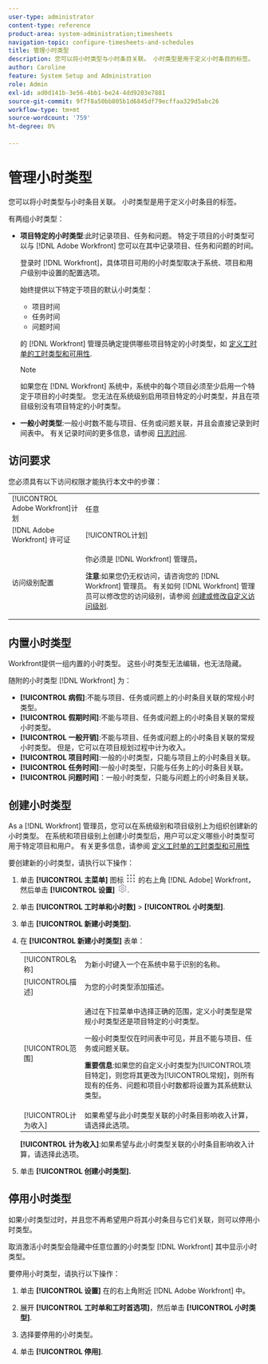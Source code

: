 ```yaml
---
user-type: administrator
content-type: reference
product-area: system-administration;timesheets
navigation-topic: configure-timesheets-and-schedules
title: 管理小时类型
description: 您可以将小时类型与小时条目关联。 小时类型是用于定义小时条目的标签。
author: Caroline
feature: System Setup and Administration
role: Admin
exl-id: ad0d141b-3e56-4bb1-be24-4dd9203e7881
source-git-commit: 9f7f8a50bb805b1d6845df79ecffaa329d5abc26
workflow-type: tm+mt
source-wordcount: '759'
ht-degree: 0%

---
```


# 管理小时类型

<!--DON'T DELETE, DRAFT OR HIDE THIS ARTICLE. IT IS LINKED TO THE PRODUCT, THROUGH THE CONTEXT SENSITIVE HELP LINKS. 
**Linked to Creating Billing Record-->

您可以将小时类型与小时条目关联。 小时类型是用于定义小时条目的标签。

有两组小时类型：

* **项目特定的小时类型**:此时记录项目、任务和问题。 特定于项目的小时类型可以与 [!DNL Adobe Workfront] 您可以在其中记录项目、任务和问题的时间。

   登录时 [!DNL Workfront]，具体项目可用的小时类型取决于系统、项目和用户级别中设置的配置选项。

   始终提供以下特定于项目的默认小时类型：

   * 项目时间
   * 任务时间
   * 问题时间

   的 [!DNL Workfront] 管理员确定提供哪些项目特定的小时类型，如 [定义工时单的工时类型和可用性](../../../timesheets/create-and-manage-timesheets/define-hour-types-and-availability.md).

   >[!NOTE]
   >
   >如果您在 [!DNL Workfront] 系统中，系统中的每个项目必须至少启用一个特定于项目的小时类型。 您无法在系统级别启用项目特定的小时类型，并且在项目级别没有项目特定的小时类型。

* **一般小时类型**:一般小时数不能与项目、任务或问题关联，并且会直接记录到时间表中。 有关记录时间的更多信息，请参阅 [日志时间](../../../timesheets/create-and-manage-timesheets/log-time.md).

## 访问要求

您必须具有以下访问权限才能执行本文中的步骤：

<table style="table-layout:auto"> 
 <col> 
 <col> 
 <tbody> 
  <tr> 
   <td role="rowheader">[!UICONTROL Adobe Workfront]计划</td> 
   <td>任意</td> 
  </tr> 
  <tr> 
   <td role="rowheader">[!DNL Adobe Workfront] 许可证</td> 
   <td>[!UICONTROL计划]</td> 
  </tr> 
  <tr> 
   <td role="rowheader">访问级别配置</td> 
   <td> <p>你必须是 [!DNL Workfront] 管理员。</p> <p><b>注意</b>:如果您仍无权访问，请咨询您的 [!DNL Workfront] 管理员。 有关如何 [!DNL Workfront] 管理员可以修改您的访问级别，请参阅 <a href="../../../administration-and-setup/add-users/configure-and-grant-access/create-modify-access-levels.md" class="MCXref xref">创建或修改自定义访问级别</a>.</p> </td> 
  </tr> 
 </tbody> 
</table>

## 内置小时类型

Workfront提供一组内置的小时类型。 这些小时类型无法编辑，也无法隐藏。

随附的小时类型 [!DNL Workfront] 为：

* **[!UICONTROL 病假]**:不能与项目、任务或问题上的小时条目关联的常规小时类型。
* **[!UICONTROL 假期时间]**:不能与项目、任务或问题上的小时条目关联的常规小时类型。
* **[!UICONTROL 一般开销]**:不能与项目、任务或问题上的小时条目关联的常规小时类型。 但是，它可以在项目规划过程中计为收入。
* **[!UICONTROL 项目时间]**:一般的小时类型，只能与项目上的小时条目关联。
* **[!UICONTROL 任务时间]**:一般小时类型，只能与任务上的小时条目关联。
* **[!UICONTROL 问题时间]**：一般小时类型，只能与问题上的小时条目关联。

## 创建小时类型

As a [!DNL Workfront] 管理员，您可以在系统级别和项目级别上为组织创建新的小时类型。 在系统和项目级别上创建小时类型后，用户可以定义哪些小时类型可用于特定项目和用户。 有关更多信息，请参阅 [定义工时单的工时类型和可用性](../../../timesheets/create-and-manage-timesheets/define-hour-types-and-availability.md)

要创建新的小时类型，请执行以下操作：

1. 单击 **[!UICONTROL 主菜单]** 图标 ![](assets/main-menu-icon.png) 的右上角 [!DNL Adobe] Workfront，然后单击 **[!UICONTROL 设置]** ![](assets/gear-icon-settings.png).

1. 单击 **[!UICONTROL 工时单和小时数]** > **[!UICONTROL 小时类型]**.

1. 单击 **[!UICONTROL 新建小时类型].**
1. 在 **[!UICONTROL 新建小时类型]** 表单：

   <table style="table-layout:auto"> 
    <col> 
    <col> 
    <tbody> 
     <tr> 
      <td role="rowheader">[!UICONTROL名称]</td> 
      <td>为新小时键入一个在系统中易于识别的名称。</td> 
     </tr> 
     <tr> 
      <td role="rowheader">[!UICONTROL描述]</td> 
      <td>为您的小时类型添加描述。</td> 
     </tr> 
     <tr> 
      <td role="rowheader">[!UICONTROL范围]</td> 
      <td> <p>通过在下拉菜单中选择正确的范围，定义小时类型是常规小时类型还是项目特定的小时类型。</p> <p>一般小时类型仅在时间表中可见，并且不能与项目、任务或问题关联。</p> <p><b>重要信息</b>:如果您的自定义小时类型为[!UICONTROL项目特定]，则您将其更改为[!UICONTROL常规]，则所有现有的任务、问题和项目小时数都将设置为其系统默认类型。</p> </td> 
     </tr> 
     <tr> 
      <td role="rowheader">[!UICONTROL计为收入]</td> 
      <td>如果希望与此小时类型关联的小时条目影响收入计算，请选择此选项。</td> 
     </tr> 
    </tbody> 
   </table>

   **[!UICONTROL 计为收入]**:如果希望与此小时类型关联的小时条目影响收入计算，请选择此选项。

1. 单击 **[!UICONTROL 创建小时类型].**

## 停用小时类型

如果小时类型过时，并且您不再希望用户将其小时条目与它们关联，则可以停用小时类型。

取消激活小时类型会隐藏中任意位置的小时类型 [!DNL Workfront] 其中显示小时类型。

要停用小时类型，请执行以下操作：

1. 单击 **[!UICONTROL 设置]** 在的右上角附近 [!DNL Adobe Workfront] 中。

1. 展开 **[!UICONTROL 工时单和工时首选项]**，然后单击 **[!UICONTROL 小时类型]**.

1. 选择要停用的小时类型。

1. 单击 **[!UICONTROL 停用]**.
